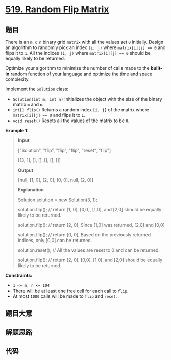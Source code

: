 # [519. Random Flip Matrix](https://leetcode.com/problems/random-flip-matrix/)

## 题目

There is an `m x n` binary grid `matrix` with all the values set `0`
initially. Design an algorithm to randomly pick an index `(i, j)` where
`matrix[i][j] == 0` and flips it to `1`. All the indices `(i, j)` where
`matrix[i][j] == 0` should be equally likely to be returned.

Optimize your algorithm to minimize the number of calls made to the **built-
in** random function of your language and optimize the time and space
complexity.

Implement the `Solution` class:

  * `Solution(int m, int n)` Initializes the object with the size of the binary matrix `m` and `n`.
  * `int[] flip()` Returns a random index `[i, j]` of the matrix where `matrix[i][j] == 0` and flips it to `1`.
  * `void reset()` Resets all the values of the matrix to be `0`.



**Example 1:**

> 
> 
> 
> 
> 
> **Input**
> 
> ["Solution", "flip", "flip", "flip", "reset", "flip"]
> 
> [[3, 1], [], [], [], [], []]
> 
> **Output**
> 
> [null, [1, 0], [2, 0], [0, 0], null, [2, 0]]
> 
> 
> 
> **Explanation**
> 
> Solution solution = new Solution(3, 1);
> 
> solution.flip();  // return [1, 0], [0,0], [1,0], and [2,0] should be equally likely to be returned.
> 
> solution.flip();  // return [2, 0], Since [1,0] was returned, [2,0] and [0,0]
> 
> solution.flip();  // return [0, 0], Based on the previously returned indices, only [0,0] can be returned.
> 
> solution.reset(); // All the values are reset to 0 and can be returned.
> 
> solution.flip();  // return [2, 0], [0,0], [1,0], and [2,0] should be equally likely to be returned.

**Constraints:**

  * `1 <= m, n <= 104`
  * There will be at least one free cell for each call to `flip`.
  * At most `1000` calls will be made to `flip` and `reset`.


## 题目大意

## 解题思路

## 代码

```javascript

```


